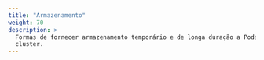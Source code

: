 ```yaml
---
title: "Armazenamento"
weight: 70
description: >
  Formas de fornecer armazenamento temporário e de longa duração a Pods em seu
  cluster.
---
```


